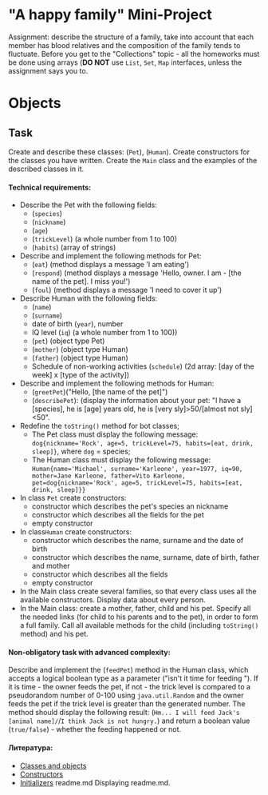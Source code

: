 # "A happy family" Mini-Project

Assignment: describe the structure of a family, take into account that each member has blood relatives and the composition of the family tends to fluctuate.
Before you get to the "Collections" topic - all the homeworks must be done using arrays (**DO NOT** use  `List`, `Set`, `Map` interfaces, unless the assignment says you to.

# Objects
## Task

Create and describe these classes:  (`Pet`), (`Human`). Create constructors for the classes you have written. Create the `Main` class and the examples of the described classes in it.

#### Technical requirements:
- Describe the Pet with the following fields:
    - (`species`)
    - (`nickname`)
    - (`age`)
    - (`trickLevel`) (a whole number from 1 to 100)
    - (`habits`) (array of strings)
- Describe and implement the following methods for Pet:
    - (`eat`) (method displays a message 'I am eating')
    - (`respond`) (method displays a message 'Hello, owner. I am - [the name of the pet]. I miss you!')
    - (`foul`) (method displays a message 'I need to cover it up')
- Describe Human with the following fields:
    - (`name`)
    - (`surname`)
    - date of birth (`year`), number
    - IQ level (`iq`) (a whole number from 1 to 100))
    - (`pet`) (object type Pet)
    - (`mother`) (object type Human)
    - (`father`) (object type Human)
    - Schedule of non-working activities (`schedule`) (2d array: [day of the week] x [type of the activity])
- Describe and implement the following methods for Human:
    - (`greetPet`)("Hello, [the name of the pet]")
    - (`describePet`): (display the information about your pet: "I have a [species], he is [age] years old, he is [very sly]>50/[almost not sly]<50".
- Redefine the  `toString()` method for bot classes;
    - The Pet class must display the following message: `dog{nickname='Rock', age=5, trickLevel=75, habits=[eat, drink, sleep]}`, where `dog` = species;
    - The Human class must display the following message: `Human{name='Michael', surname='Karleone', year=1977, iq=90, mother=Jane Karleone, father=Vito Karleone, pet=dog{nickname='Rock', age=5, trickLevel=75, habits=[eat, drink, sleep]}}`
- In class `Pet` create constructors:
    - constructor which describes the pet's species an nickname
    - constructor which describes all the fields for the pet
    - empty constructor
- In class`Human` create constructors:
    - constructor which describes the name, surname and the date of birth
    - constructor which describes the name, surname, date of birth, father and mother
    - constructor which describes all the fields
    - empty constructor
- In the Main class create several families, so that every class uses all the available constructors. Display data about every person.
- In the Main class: create a mother, father, child and his pet. Specify all the needed links (for child to his parents and to the pet), in order to form a full family. Call all available methods for the child (including  `toString()` method) and his pet.


#### Non-obligatory task with advanced complexity:
Describe and implement the  (`feedPet`) method in the Human class, which accepts a logical boolean type as a parameter ("isn't it time for feeding "). If it is time - the owner feeds the pet, if not - the trick level is compared to a pseudorandom number of 0-100 using `java.util.Random` and the owner feeds the pet if the trick level is greater than the generated number. The method should display the following result: (`Hm... I will feed Jack's [animal name]/`/`I think Jack is not hungry.`) and return a boolean value (`true/false`) - whether the feeding happened or not.

#### Литература:
- [Classes and objects](https://www.geeksforgeeks.org/classes-objects-java/)
- [Constructors](https://www.w3schools.com/java/java_constructors.asp)
- [Initializers](https://www.dummies.com/programming/java/what-is-an-initializer-in-java/)
  readme.md
  Displaying readme.md.